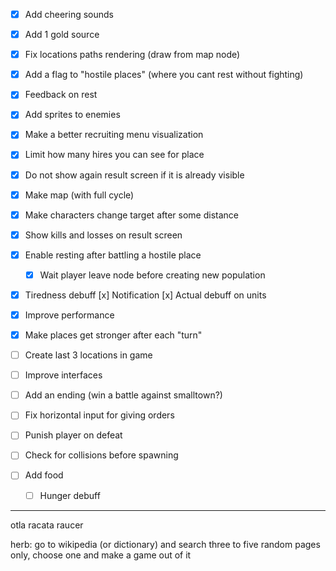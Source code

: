 - [x] Add cheering sounds
- [x] Add 1 gold source
- [x] Fix locations paths rendering (draw from map node)
- [x] Add a flag to "hostile places" (where you cant rest without fighting)
- [x] Feedback on rest
- [x] Add sprites to enemies
- [x] Make a better recruiting menu visualization
- [x] Limit how many hires you can see for place
- [x] Do not show again result screen if it is already visible
- [X] Make map (with full cycle)

- [x] Make characters change target after some distance
- [x] Show kills and losses on result screen

- [x] Enable resting after battling a hostile place
    - [x] Wait player leave node before creating new population

- [x] Tiredness debuff
    [x] Notification
    [x] Actual debuff on units
- [x] Improve performance
- [x] Make places get stronger after each "turn"

- [ ] Create last 3 locations in game
- [ ] Improve interfaces
- [ ] Add an ending (win a battle against smalltown?)
- [ ] Fix horizontal input for giving orders
- [ ] Punish player on defeat
- [ ] Check for collisions before spawning
- [ ] Add food
    - [ ] Hunger debuff

----

otla
racata
raucer

herb:
go to wikipedia (or dictionary) and search three to five random pages only, choose one and make a game out of it
